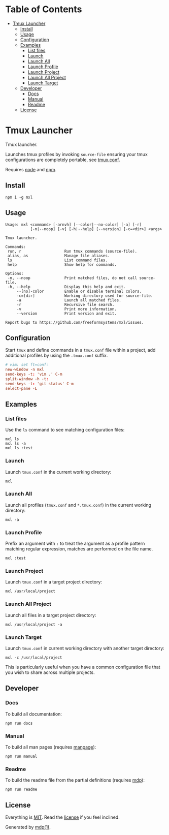 Table of Contents
=================

* [Tmux Launcher](#tmux-launcher)
  * [Install](#install)
  * [Usage](#usage)
  * [Configuration](#configuration)
  * [Examples](#examples)
    * [List files](#list-files)
    * [Launch](#launch)
    * [Launch All](#launch-all)
    * [Launch Profile](#launch-profile)
    * [Launch Project](#launch-project)
    * [Launch All Project](#launch-all-project)
    * [Launch Target](#launch-target)
  * [Developer](#developer)
    * [Docs](#docs)
    * [Manual](#manual)
    * [Readme](#readme)
  * [License](#license)

Tmux Launcher
=============

Tmux launcher.

Launches tmux profiles by invoking `source-file` ensuring your tmux 
configurations are completely portable, see [tmux.conf](https://github.com/freeformsystems/mxl/blob/master/tmux.conf).

Requires [node](http://nodejs.org) and [npm](http://www.npmjs.org).

## Install

```
npm i -g mxl
```

## Usage

```
Usage: mxl <command> [-arnvh] [--color|--no-color] [-a] [-r]
           [-n|--noop] [-v] [-h|--help] [--version] [-c=<dir>] <args>

Tmux launcher.

Commands:
 run, r                   Run tmux commands (source-file).
 alias, as                Manage file aliases.
 ls                       List command files.
 help                     Show help for commands.

Options:
 -n, --noop               Print matched files, do not call source-file.
 -h, --help               Display this help and exit.
     --[no]-color         Enable or disable terminal colors.
     -c=[dir]             Working directory used for source-file.
     -a                   Launch all matched files.
     -r                   Recursive file search.
     -v                   Print more information.
     --version            Print version and exit.

Report bugs to https://github.com/freeformsystems/mxl/issues.
```

## Configuration

Start `tmux` and define commands in a `tmux.conf` file within a project,  add 
additional profiles by using the `.tmux.conf` suffix.

```conf
# vim: set ft=conf:
new-window -n mxl
send-keys -t: 'vim .' C-m
split-window -h -t:
send-keys -t: 'git status' C-m
select-pane -L
```

## Examples

### List files

Use the `ls` command to see matching configuration files:

```
mxl ls
mxl ls -a
mxl ls :test
```

### Launch

Launch `tmux.conf` in the current working directory:

```
mxl
```

### Launch All

Launch all profiles (`tmux.conf` and `*.tmux.conf`) in the current working 
directory:

```
mxl -a
```

### Launch Profile

Prefix an argument with `:` to treat the argument as a profile pattern matching 
regular expression, matches are performed on the file name.

```
mxl :test
```

### Launch Project

Launch `tmux.conf` in a target project directory:

```
mxl /usr/local/project
```

### Launch All Project

Launch all files in a target project directory:

```
mxl /usr/local/project -a
```

### Launch Target

Launch `tmux.conf` in current working directory with another target directory:

```
mxl -c /usr/local/project
```

This is particularly useful when you have a common configuration file that you 
wish to share across multiple projects.

## Developer

### Docs

To build all documentation:

```
npm run docs
```

### Manual

To build all man pages (requires [manpage](https://github.com/freeformsystems/cli-manpage)):

```
npm run manual
```

### Readme

To build the readme file from the partial definitions (requires [mdp](https://github.com/freeformsystems/mdp)):

```
npm run readme
```

## License

Everything is [MIT](http://en.wikipedia.org/wiki/MIT_License). Read the [license](https://github.com/freeformsystems/mxl/blob/master/LICENSE) if you feel inclined.

Generated by [mdp(1)](https://github.com/freeformsystems/mdp).

[node]: http://nodejs.org
[npm]: http://www.npmjs.org
[mdp]: https://github.com/freeformsystems/mdp
[manpage]: https://github.com/freeformsystems/cli-manpage
[nvm]: https://github.com/creationix/nvm
